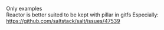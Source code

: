 Only examples  
Reactor is better suited to be kept with pillar in gitfs
Especially: https://github.com/saltstack/salt/issues/47539